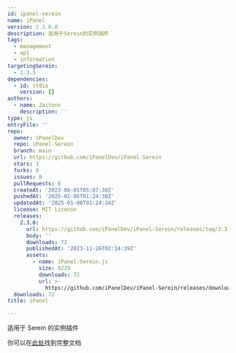 ```yaml
---
id: ipanel-serein
name: iPanel
version: 2.3.0.0
description: 适用于Serein的实例插件
tags:
  - management
  - api
  - information
targetingSerein:
  - 1.3.5
dependencies:
  - id: stdio
    version: []
authors:
  - name: Zaitonn
    description: ''
type: js
entryFile: ''
repo:
  owner: iPanelDev
  repo: iPanel-Serein
  branch: main
  url: https://github.com/iPanelDev/iPanel-Serein
  stars: 1
  forks: 0
  issues: 0
  pullRequests: 0
  createAt: '2023-08-01T05:07:30Z'
  pushedAt: '2025-01-06T01:24:30Z'
  updatedAt: '2025-01-06T01:24:34Z'
  license: MIT License
  releases:
    2.3.0:
      url: https://github.com/iPanelDev/iPanel-Serein/releases/tag/2.3.0
      body: ''
      downloads: 72
      publishedAt: '2023-11-26T02:14:39Z'
      assets:
        - name: iPanel-Serein.js
          size: 9229
          downloads: 72
          url: >-
            https://github.com/iPanelDev/iPanel-Serein/releases/download/2.3.0/iPanel-Serein.js
  downloads: 72
title: iPanel

---
```




适用于 Serein 的实例插件

你可以在[此处](https://ipaneldev.github.io/docs/guide/composition/instance/Serein/)找到完整文档
